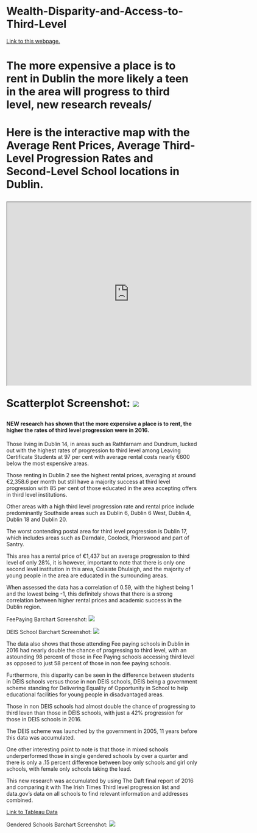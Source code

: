 # Wealth-Disparity-and-Access-to-Third-Level

[Link to this webpage.](https://aoifehoran97.github.io/Wealth-Disparity-and-Access-to-Third-Level/)

<h1>The more expensive a place is to rent in Dublin the more likely a teen in the area will progress to third level, new research reveals/<h1>
  
 <strong> Here is the interactive map with the Average Rent Prices, Average Third-Level Progression Rates and Second-Level School locations in Dublin.</strong>

<iframe src="https://www.google.com/maps/d/u/0/embed?mid=11Z7C4pZofy8x8XIXdGq5rym34vl6tTBZ" width="640" height="480"></iframe>

Scatterplot Screenshot:
![](images/Scatterplot.png)


<h4>NEW research has shown that the more expensive a place is to rent, the higher the rates of third level progression were in 2016. 
</h4>

Those living in Dublin 14, in areas such as Rathfarnam and Dundrum, lucked out with the highest rates of progression to third level among Leaving Certificate Students at 97 per cent with average rental costs nearly €600 below the most expensive areas.

Those renting in Dublin 2 see the highest rental prices, averaging at around €2,358.6 per month but still have a majority success at third level progression with 85 per cent of those educated in the area accepting offers in third level institutions.

Other areas with a high third level progression rate and rental price include predominantly Southside areas such as Dublin 6, Dublin 6 West, Dublin 4, Dublin 18 and Dublin 20.

The worst contending postal area for third level progression is Dublin 17, which includes areas such as Darndale, Coolock, Priorswood and part of Santry. 

This area has a rental price of €1,437 but an average progression to third level of only 28%, it is however, important to note that there is only one second level institution in this area, Colaiste Dhulaigh, and the majority of young people in the area are educated in the surrounding areas. 

When assessed the data has a correlation of 0.59, with the highest being 1 and the lowest being -1, this definitely shows that there is a strong correlation between higher rental prices and academic success in the Dublin region.


FeePaying Barchart Screenshot:
![](images/feepaying.png)


DEIS School Barchart Screenshot:
![](images/DEIS.png)

The data also shows that those attending Fee paying schools in Dublin in 2016 had nearly double the chance of progressing to third level, with an astounding 98 percent of those in Fee Paying schools accessing third level as opposed to just 58 percent of those in non fee paying schools.

Furthermore, this disparity can be seen in the difference between students in DEIS schools versus those in non DEIS schools, DEIS being a government scheme standing for Delivering Equality of Opportunity in School to help educational facilities for young people in disadvantaged areas. 

Those in non DEIS schools had almost double the chance of progressing to third leven than those in DEIS schools, with just a 42% progression for those in DEIS schools in 2016.

The DEIS scheme was launched by the government in 2005, 11 years before this data was accumulated.

One other interesting point to note is that those in mixed schools underperformed those in single gendered schools by over a quarter and there is only a .15 percent difference between boy only schools and girl only schools, with female only schools taking the lead.

This new research was accumulated by using The Daft final report of 2016 and comparing it with  The Irish Times Third level progression list and data.gov’s data on all schools to find relevant information and addresses combined.


[Link to Tableau Data](https://public.tableau.com/views/TLPRate/Scatterplot?:embed=y&:display_count=yes&:origin=viz_share_link)

Gendered Schools Barchart Screenshot:
![](images/gender.png)
